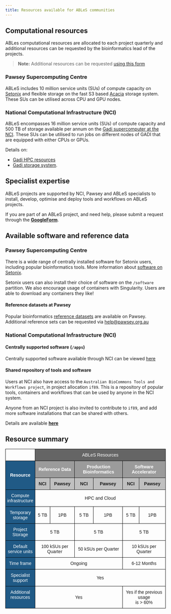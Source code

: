 ```yaml
---
title: Resources available for ABLeS communities
---
```



## Computational resources

ABLes computational resources are allocated to each project quarterly and additional resources can be requested by the bioinformatics lead of the projects. 

> **Note:** Additional resources can be requested [using this form](https://docs.google.com/forms/d/e/1FAIpQLSfzHJajEKTnGuYWb1gLRR2nlUExLIRM7qSGy_hhbiCKB3KX2Q/viewform?usp=sf_link)

### Pawsey Supercomputing Centre

ABLeS includes 10 million service units (SUs) of compute capacity on [Setonix](https://pawsey.org.au/systems/setonix/) and flexible storage on the fast S3 based [Acacia](https://pawsey.org.au/systems/acacia/) storage system. These SUs can be utilised across CPU and GPU nodes. 

### National Computational Infrastructure (NCI)

ABLeS encompasses 16 million service units (SUs) of compute capacity and 500 TB of storage available per annum on the [Gadi supercomputer at the NCI](https://nci.org.au/our-systems/hpc-systems). These SUs can be utilised to run jobs on different nodes of GADI that are equipped with either CPUs or GPUs. 

Details on:
- [Gadi HPC resources](https://nci.org.au/our-systems/hpc-systems) 
- [Gadi storage system](https://nci.org.au/our-systems/storage-systems).


## Specialist expertise

ABLeS projects are supported by NCI, Pawsey and ABLeS specialists to install, develop, optimise and deploy tools and workflows on ABLeS projects.

If you are part of an ABLeS project, and need help, please submit a request through the **[GoogleForm](https://docs.google.com/forms/d/e/1FAIpQLSfzHJajEKTnGuYWb1gLRR2nlUExLIRM7qSGy_hhbiCKB3KX2Q/viewform?usp=sf_link)**.


## Available software and reference data

### Pawsey Supercomputing Centre

There is a wide range of centrally installed software for Setonix users, including popular bioinformatics tools. More information about [software on Setonix](https://support.pawsey.org.au/documentation/display/US/Software+Stack).

Setonix users can also install their choice of software on the `/software` partition. We also encourage usage of containers with Singularity. Users are able to download any containers they like! 

#### Reference datasets at Pawsey

Popular bioinformatics [reference datasets](https://support.pawsey.org.au/documentation/display/US/Life+Science+and+Bioinformatics) are available on Pawsey. Additional reference sets can be requested via help@pawsey.org.au


### National Computational Infrastructure (NCI)

#### Centrally supported software (`/apps`)

Centrally supported software available through NCI can be viewed [here](https://opus.nci.org.au/display/Help/5.+Software+Applications)

#### Shared repository of tools and software

Users at NCI also have access to the `Australian BioCommons Tools and Workflows project`, in project allocation `if89`. This is a repository of popular tools, containers and workflows that can be used by anyone in the NCI system.

Anyone from an NCI project is also invited to contribute to `if89`, and add more software installations that can be shared with others.

Details are available **[here](/ables/if89/)**


## Resource summary
<div style="display: block; margin-left: auto;  margin-right: auto;">
    <style type="text/css">
    .tg  {border-collapse:collapse;border-spacing:0;}
    .tg td{border-color:black;border-style:solid;border-width:1px;font-family:Arial, sans-serif;font-size:14px;
    overflow:hidden;padding:10px 5px;word-break:normal;}
    .tg th{border-color:black;border-style:solid;border-width:1px;font-family:Arial, sans-serif;font-size:14px;
    font-weight:normal;overflow:hidden;padding:10px 5px;word-break:normal;}
    .tg .tg-ltol{background-color:#205a86;border-color:#000000;color:#ffffff;text-align:center;vertical-align:middle}
    .tg .tg-4jry{background-color:#c0c0c0;border-color:#000000;text-align:center;vertical-align:middle}
    .tg .tg-j13t{background-color:#205a86;border-color:#000000;color:#ffffff;text-align:center;vertical-align:top}
    .tg .tg-hxuv{background-color:#205a86;border-color:#000000;color:#ffffff;text-align:center;vertical-align:middle}
    .tg .tg-maf8{background-color:#656565;border-color:#000000;color:#ffffff;text-align:center;vertical-align:middle}
    .tg .tg-xwyw{border-color:#000000;text-align:center;vertical-align:middle}
    .tg .tg-yn16{background-color:#9b9b9b;border-color:#000000;color:#ffffff;text-align:center;vertical-align:middle}
    </style>
    <table class="tg">
    <thead>
    <tr style="font-weight: bold;">
        <th class="tg-xwyw"></th>
        <th class="tg-maf8" colspan="6">ABLeS Resources</th>
    </tr>
    </thead>
    <tbody>
    <tr style="font-weight: bold;">
        <td class="tg-ltol" rowspan="2"><span style="color:#FFF">Resource</span></td>
        <td class="tg-yn16" colspan="2">Reference Data</td>
        <td class="tg-yn16" colspan="2">Production Bioinformatics</td>
        <td class="tg-yn16" colspan="2">Software Accelerator</td>
    </tr>
    <tr style="font-weight: bold;">
        <td class="tg-4jry">NCI</td>
        <td class="tg-4jry">Pawsey</td>
        <td class="tg-4jry">NCI</td>
        <td class="tg-4jry">Pawsey</td>
        <td class="tg-4jry">NCI</td>
        <td class="tg-4jry">Pawsey</td>
    </tr>
    <tr>
        <td class="tg-hxuv">Compute <br>infrastructure</td>
        <td class="tg-xwyw" colspan="6">HPC and Cloud</td>
    </tr>
    <tr>
        <td class="tg-hxuv">Temporary<br>storage</td>
        <td class="tg-xwyw">5 TB</td>
        <td class="tg-xwyw">1PB</td>
        <td class="tg-xwyw">5 TB</td>
        <td class="tg-xwyw">1PB</td>
        <td class="tg-xwyw">5 TB</td>
        <td class="tg-xwyw">1PB</td>
    </tr>
    <tr>
        <td class="tg-hxuv">Project<br>Storage</td>
        <td class="tg-xwyw" colspan="2">5 TB</td>
        <td class="tg-xwyw" colspan="2">5 TB</td>
        <td class="tg-xwyw" colspan="2">5 TB</td>
    </tr>
    <tr>
        <td class="tg-hxuv">Default <br>service units</td>
        <td class="tg-xwyw" colspan="2">100 kSUs per Quarter</td>
        <td class="tg-xwyw" colspan="2">50 kSUs per Quarter</td>
        <td class="tg-xwyw" colspan="2">10 kSUs per Quarter</td>
    </tr>
    <tr>
        <td class="tg-hxuv">Time frame</td>
        <td class="tg-xwyw" colspan="4">Ongoing</td>
        <td class="tg-xwyw" colspan="2">6-12 Months</td>
    </tr>
    <tr>
        <td class="tg-j13t">Specialist<br>support</td>
        <td class="tg-xwyw" colspan="6">Yes</td>
    </tr>
    <tr>
        <td class="tg-j13t">Additional <br>resources</td>
        <td class="tg-xwyw" colspan="4">Yes</td>
        <td class="tg-xwyw" colspan="2">Yes if the previous usage<br> is &gt; 60%</td>
    </tr>
    </tbody>
    </table>
</div>
